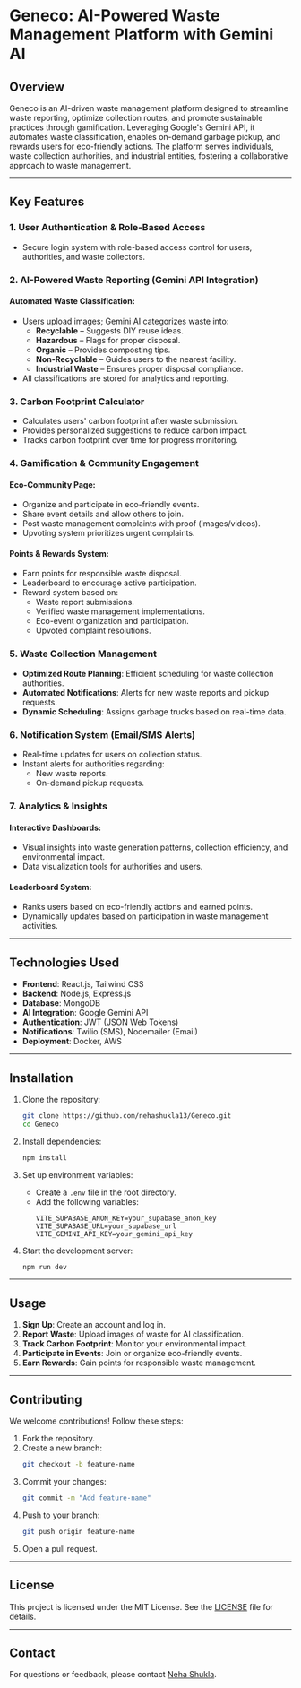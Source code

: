 # Geneco: AI-Powered Waste Management Platform with Gemini AI

## Overview
Geneco is an AI-driven waste management platform designed to streamline waste reporting, optimize collection routes, and promote sustainable practices through gamification. Leveraging Google's Gemini API, it automates waste classification, enables on-demand garbage pickup, and rewards users for eco-friendly actions. The platform serves individuals, waste collection authorities, and industrial entities, fostering a collaborative approach to waste management.

---

## Key Features

### 1. User Authentication & Role-Based Access
- Secure login system with role-based access control for users, authorities, and waste collectors.

### 2. AI-Powered Waste Reporting (Gemini API Integration)
#### Automated Waste Classification:
- Users upload images; Gemini AI categorizes waste into:
  - **Recyclable** – Suggests DIY reuse ideas.
  - **Hazardous** – Flags for proper disposal.
  - **Organic** – Provides composting tips.
  - **Non-Recyclable** – Guides users to the nearest facility.
  - **Industrial Waste** – Ensures proper disposal compliance.
- All classifications are stored for analytics and reporting.

### 3. Carbon Footprint Calculator
- Calculates users' carbon footprint after waste submission.
- Provides personalized suggestions to reduce carbon impact.
- Tracks carbon footprint over time for progress monitoring.

### 4. Gamification & Community Engagement
#### Eco-Community Page:
- Organize and participate in eco-friendly events.
- Share event details and allow others to join.
- Post waste management complaints with proof (images/videos).
- Upvoting system prioritizes urgent complaints.

#### Points & Rewards System:
- Earn points for responsible waste disposal.
- Leaderboard to encourage active participation.
- Reward system based on:
  - Waste report submissions.
  - Verified waste management implementations.
  - Eco-event organization and participation.
  - Upvoted complaint resolutions.

### 5. Waste Collection Management
- **Optimized Route Planning**: Efficient scheduling for waste collection authorities.
- **Automated Notifications**: Alerts for new waste reports and pickup requests.
- **Dynamic Scheduling**: Assigns garbage trucks based on real-time data.

### 6. Notification System (Email/SMS Alerts)
- Real-time updates for users on collection status.
- Instant alerts for authorities regarding:
  - New waste reports.
  - On-demand pickup requests.

### 7. Analytics & Insights
#### Interactive Dashboards:
- Visual insights into waste generation patterns, collection efficiency, and environmental impact.
- Data visualization tools for authorities and users.

#### Leaderboard System:
- Ranks users based on eco-friendly actions and earned points.
- Dynamically updates based on participation in waste management activities.

---

## Technologies Used
- **Frontend**: React.js, Tailwind CSS
- **Backend**: Node.js, Express.js
- **Database**: MongoDB
- **AI Integration**: Google Gemini API
- **Authentication**: JWT (JSON Web Tokens)
- **Notifications**: Twilio (SMS), Nodemailer (Email)
- **Deployment**: Docker, AWS

---

## Installation

1. Clone the repository:
   ```bash
   git clone https://github.com/nehashukla13/Geneco.git
   cd Geneco
   ```

2. Install dependencies:
   ```bash
   npm install
   ```

3. Set up environment variables:
   - Create a `.env` file in the root directory.
   - Add the following variables:
     ```env
     VITE_SUPABASE_ANON_KEY=your_supabase_anon_key
     VITE_SUPABASE_URL=your_supabase_url
     VITE_GEMINI_API_KEY=your_gemini_api_key
     ```

4. Start the development server:
   ```bash
   npm run dev
   ```

---

## Usage

1. **Sign Up**: Create an account and log in.
2. **Report Waste**: Upload images of waste for AI classification.
3. **Track Carbon Footprint**: Monitor your environmental impact.
4. **Participate in Events**: Join or organize eco-friendly events.
5. **Earn Rewards**: Gain points for responsible waste management.

---

## Contributing

We welcome contributions! Follow these steps:

1. Fork the repository.
2. Create a new branch:
   ```bash
   git checkout -b feature-name
   ```
3. Commit your changes:
   ```bash
   git commit -m "Add feature-name"
   ```
4. Push to your branch:
   ```bash
   git push origin feature-name
   ```
5. Open a pull request.

---

## License

This project is licensed under the MIT License. See the [LICENSE](LICENSE) file for details.

---

## Contact

For questions or feedback, please contact [Neha Shukla](https://github.com/nehashukla13).
